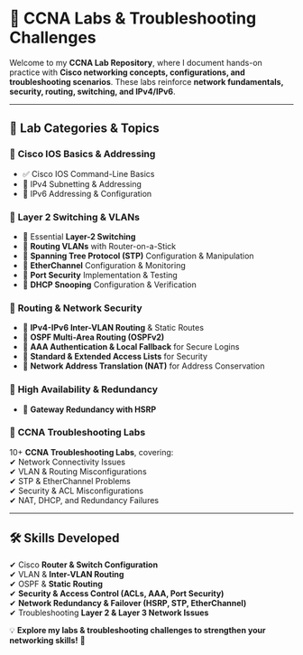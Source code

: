 
# 🚀 CCNA Labs & Troubleshooting Challenges  

Welcome to my **CCNA Lab Repository**, where I document hands-on practice with **Cisco networking concepts, configurations, and troubleshooting scenarios**. These labs reinforce **network fundamentals, security, routing, switching, and IPv4/IPv6**.  

---

## 📌 **Lab Categories & Topics**  

### 🔹 **Cisco IOS Basics & Addressing**
- ✅ Cisco IOS Command-Line Basics  
- 🔄 IPv4 Subnetting & Addressing   
- 🔄 IPv6 Addressing & Configuration  

### 🔹 **Layer 2 Switching & VLANs**
- 🔄 Essential **Layer-2 Switching**  
- 🔄 **Routing VLANs** with Router-on-a-Stick  
- 🔄 **Spanning Tree Protocol (STP)** Configuration & Manipulation  
- 🔄 **EtherChannel** Configuration & Monitoring  
- 🔄 **Port Security** Implementation & Testing  
- 🔄 **DHCP Snooping** Configuration & Verification  

### 🔹 **Routing & Network Security**
- 🔄 **IPv4-IPv6 Inter-VLAN Routing** & Static Routes  
- 🔄 **OSPF Multi-Area Routing (OSPFv2)**  
- 🔄 **AAA Authentication & Local Fallback** for Secure Logins  
- 🔄 **Standard & Extended Access Lists** for Security  
- 🔄 **Network Address Translation (NAT)** for Address Conservation  

### 🔹 **High Availability & Redundancy**
- 🔄 **Gateway Redundancy with HSRP**  

### 🔹 **CCNA Troubleshooting Labs**  
10+ **CCNA Troubleshooting Labs**, covering:  
✔ Network Connectivity Issues  
✔ VLAN & Routing Misconfigurations  
✔ STP & EtherChannel Problems  
✔ Security & ACL Misconfigurations  
✔ NAT, DHCP, and Redundancy Failures  

---

## 🛠️ **Skills Developed**
✔ Cisco **Router & Switch Configuration**  
✔ VLAN & **Inter-VLAN Routing**  
✔ OSPF & **Static Routing**  
✔ **Security & Access Control (ACLs, AAA, Port Security)**  
✔ **Network Redundancy & Failover (HSRP, STP, EtherChannel)**  
✔ Troubleshooting **Layer 2 & Layer 3 Network Issues**  

💡 **Explore my labs & troubleshooting challenges to strengthen your networking skills!** 🚀  
